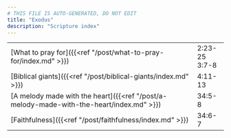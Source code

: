 ```yaml
---
# THIS FILE IS AUTO-GENERATED, DO NOT EDIT
title: "Exodus"
description: "Scripture index"
---
```


|  |  |
| --- | --- |
| [What to pray for]({{<ref "/post/what-to-pray-for/index.md" >}}) | 2:23-25 <br/> 3:7-8 |
| [Biblical giants]({{<ref "/post/biblical-giants/index.md" >}}) | 4:11-13 |
| [A melody made with the heart]({{<ref "/post/a-melody-made-with-the-heart/index.md" >}}) | 34:5-8 |
| [Faithfulness]({{<ref "/post/faithfulness/index.md" >}}) | 34:6-7 |

